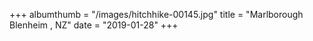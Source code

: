 +++
albumthumb = "/images/hitchhike-00145.jpg"
title = "Marlborough Blenheim , NZ"
date = "2019-01-28"
+++
